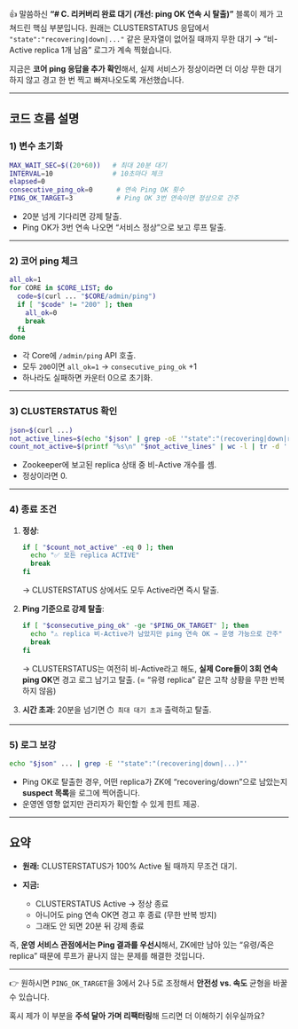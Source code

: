 👍 말씀하신 **“# C. 리커버리 완료 대기 (개선: ping OK 연속 시 탈출)”** 블록이 제가 고쳐드린 핵심 부분입니다.
원래는 CLUSTERSTATUS 응답에서 `"state":"recovering|down|..."` 같은 문자열이 없어질 때까지 무한 대기 → “비-Active replica 1개 남음” 로그가 계속 찍혔습니다.

지금은 **코어 ping 응답을 추가 확인**해서, 실제 서비스가 정상이라면 더 이상 무한 대기하지 않고 경고 한 번 찍고 빠져나오도록 개선했습니다.

---

## 코드 흐름 설명

### 1) 변수 초기화

```bash
MAX_WAIT_SEC=$((20*60))   # 최대 20분 대기
INTERVAL=10               # 10초마다 체크
elapsed=0
consecutive_ping_ok=0      # 연속 Ping OK 횟수
PING_OK_TARGET=3           # Ping OK 3번 연속이면 정상으로 간주
```

* 20분 넘게 기다리면 강제 탈출.
* Ping OK가 3번 연속 나오면 “서비스 정상”으로 보고 루프 탈출.

---

### 2) 코어 ping 체크

```bash
all_ok=1
for CORE in $CORE_LIST; do
  code=$(curl ... "$CORE/admin/ping")
  if [ "$code" != "200" ]; then
    all_ok=0
    break
  fi
done
```

* 각 Core에 `/admin/ping` API 호출.
* 모두 `200`이면 `all_ok=1` → `consecutive_ping_ok` +1
* 하나라도 실패하면 카운터 0으로 초기화.

---

### 3) CLUSTERSTATUS 확인

```bash
json=$(curl ...)
not_active_lines=$(echo "$json" | grep -oE '"state":"(recovering|down|recovery_failed|inactive)"' || true)
count_not_active=$(printf "%s\n" "$not_active_lines" | wc -l | tr -d ' ')
```

* Zookeeper에 보고된 replica 상태 중 비-Active 개수를 셈.
* 정상이라면 0.

---

### 4) 종료 조건

1. **정상**:

   ```bash
   if [ "$count_not_active" -eq 0 ]; then
     echo "✅ 모든 replica ACTIVE"
     break
   fi
   ```

   → CLUSTERSTATUS 상에서도 모두 Active라면 즉시 탈출.

2. **Ping 기준으로 강제 탈출**:

   ```bash
   if [ "$consecutive_ping_ok" -ge "$PING_OK_TARGET" ]; then
     echo "⚠️ replica 비-Active가 남았지만 ping 연속 OK → 운영 가능으로 간주"
     break
   fi
   ```

   → CLUSTERSTATUS는 여전히 비-Active라고 해도,
   **실제 Core들이 3회 연속 ping OK**면 경고 로그 남기고 탈출.
   (= “유령 replica” 같은 고착 상황을 무한 반복하지 않음)

3. **시간 초과**:
   20분을 넘기면 `⏱️ 최대 대기 초과` 출력하고 탈출.

---

### 5) 로그 보강

```bash
echo "$json" ... | grep -E '"state":"(recovering|down|...)"'
```

* Ping OK로 탈출한 경우, 어떤 replica가 ZK에 “recovering/down”으로 남았는지 **suspect 목록**을 로그에 찍어줍니다.
* 운영엔 영향 없지만 관리자가 확인할 수 있게 힌트 제공.

---

## 요약

* **원래:** CLUSTERSTATUS가 100% Active 될 때까지 무조건 대기.
* **지금:**

  * CLUSTERSTATUS Active → 정상 종료
  * 아니어도 ping 연속 OK면 경고 후 종료 (무한 반복 방지)
  * 그래도 안 되면 20분 뒤 강제 종료

즉, **운영 서비스 관점에서는 Ping 결과를 우선시**해서,
ZK에만 남아 있는 “유령/죽은 replica” 때문에 루프가 끝나지 않는 문제를 해결한 것입니다.

---

👉 원하시면 `PING_OK_TARGET`을 3에서 2나 5로 조정해서 **안전성 vs. 속도** 균형을 바꿀 수 있습니다.

혹시 제가 이 부분을 **주석 달아 가며 리팩터링**해 드리면 더 이해하기 쉬우실까요?
